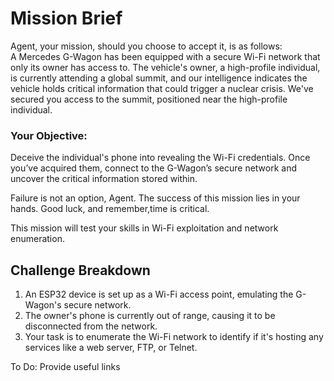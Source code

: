 
# Mission Brief

Agent, your mission, should you choose to accept it, is as follows:  
A Mercedes G-Wagon has been equipped with a secure Wi-Fi network that only its owner has access to. The vehicle's owner, a high-profile individual, is currently attending a global summit, and our intelligence indicates the vehicle holds critical information that could trigger a nuclear crisis. We've secured you access to the summit, positioned near the high-profile individual.
 

### **Your Objective**: 
Deceive the individual's phone into revealing the Wi-Fi credentials. Once you’ve acquired them, connect to the G-Wagon’s secure network and uncover the critical information stored within.

Failure is not an option, Agent. The success of this mission lies in your hands. Good luck, and remember,time is critical.

This mission will test your skills in Wi-Fi exploitation and network enumeration.

## Challenge Breakdown
1. An ESP32 device is set up as a Wi-Fi access point, emulating the G-Wagon's secure network.
2. The owner's phone is currently out of range, causing it to be disconnected from the network.
3. Your task is to enumerate the Wi-Fi network to identify if it's hosting any services like a web server, FTP, or Telnet.

To Do: Provide useful links



